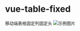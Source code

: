 # vue-table-fixed
移动端表格固定列固定头
![示例图片](https://github.com/gyfeng1003/vue-table-fixed/blob/master/%E7%A4%BA%E4%BE%8B%E8%BF%90%E8%A1%8C.gif)
